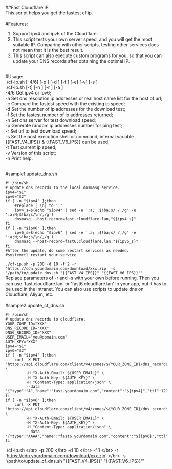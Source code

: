 ##Fast Cloudflare IP</br>
This script helps you get the fastest cf ip.</br>
</br>
#Features:</br>
1) Support ipv4 and ipv6 of the Cloudflare.</br>
2) This script tests your own server speed, and you will get the most suitable IP. Comparing with other scripts, testing other services does not mean that it is the best result.</br>
3) This script can also execute custom programs for you, so that you can update your DNS records after obtaining the optimal IP.</br>
</br>
#Usage:</br>
./cf-ip.sh [-4/6] [-p <num>] [-d <num>] [-f <num>] [-e] [-v] [-s <shell/command>]</br>
./cf-ip.sh [-t] [-n <dns server>] [-r <url>] [-a <ip address/masquerade host list>]</br>
    -4/6 Get ipv4 or ipv6;</br>
    -a Set dns resolution ip addresses or real host name list for the host of url;</br>
    -c Compare the fastest speed with the existing ip speed;</br>
    -d Set the number of ip addresses for the download test;</br>
    -f Set the fastest number of ip addresses returned;</br>
    -n Set dns server for test download speed;</br>
    -p Generate random ip addresses number for ping test;</br>
    -r Set url to test download speed;</br>
    -s Set the post execution shell or command, internal variable {{FAST_V4_IPS}} & {{FAST_V6_IPS}} can be used;</br>
    -t Test current ip speed;</br>
    -v Version of this script;</br>
    -h Print help.</br>
</br>

#sample1:update_dns.sh
```
#! /bin/sh
# update dns records to the local dnsmasq service.
ipv4="$1"
ipv6="$2"
if [ -n "$ipv4" ];then
	#replace [ \n] to ','
	ipv4_s=$(echo "$ipv4" | sed -e ':a; ;$!ba;s/ /,/g' -e ':a;N;$!ba;s/\n/,/g')
	dnsmasq --host-record=fast.cloudflare.lan,"${ipv4_s}"
fi
if [ -n "$ipv6" ];then
	ipv6_s=$(echo "$ipv6" | sed -e ':a; ;$!ba;s/ /,/g' -e ':a;N;$!ba;s/\n/,/g')
	dnsmasq --host-record=fast6.cloudflare.lan,"${ipv6_s}"
fi
#After the update, do some restart services as needed.
#systemctl restart your-service
```
`./cf-ip.sh -p 200 -d 10 -f 2 -r 'https://cdn.yourdomain.com/download/xxx.zip' -s '/path/to/update_dns.sh "{{FAST_V4_IPS}}" "{{FAST_V6_IPS}}"'`</br>
Replace parameters of -r and -s with your own before running. Then you can use 'fast.cloudflare.lan' or 'fast6.cloudflare.lan' in your app, but it has to be used in the intranet. You can also use scripts to update dns on Cloudflare, Aliyun, etc.</br>
</br>
#sample2:update_cf_dns.sh
```
#! /bin/sh
# update dns records to cloudflare.
YOUR_ZONE_ID="XXX"
DNS_RECORD_ID="XXX"
DNS6_RECORD_ID="XXX"
USER_EMAIL="you@domain.com"
AUTH_KEY="XXX"
ipv4="$1"
ipv6="$2"
if [ -n "$ipv4" ];then
	curl -X PUT "https://api.cloudflare.com/client/v4/zones/${YOUR_ZONE_ID}/dns_records/${DNS_RECORD_ID}" \
	     -H "X-Auth-Email: ${USER_EMAIL}" \
	     -H "X-Auth-Key: ${AUTH_KEY}" \
	     -H "Content-Type: application/json" \
	     --data '{"type":"A","name":"fast.yourdomain.com","content":"${ipv4}","ttl":120,"proxied":false}'
fi
if [ -n "$ipv6" ];then
	curl -X PUT "https://api.cloudflare.com/client/v4/zones/${YOUR_ZONE_ID}/dns_records/${DNS6_RECORD_ID}" \
	     -H "X-Auth-Email: ${USER_EMAIL}" \
	     -H "X-Auth-Key: ${AUTH_KEY}" \
	     -H "Content-Type: application/json" \
	     --data '{"type":"AAAA","name":"fast6.yourdomain.com","content":"${ipv6}","ttl":120,"proxied":false}'
fi
```
./cf-ip.sh \</br>
	-p 200 \</br>
	-d 10 \</br>
	-f 1 \</br>
	-r 'https://cdn.yourdomain.com/download/xxx.zip' \</br>
	-s '/path/to/update_cf_dns.sh "{{FAST_V4_IPS}}" "{{FAST_V6_IPS}}"'
